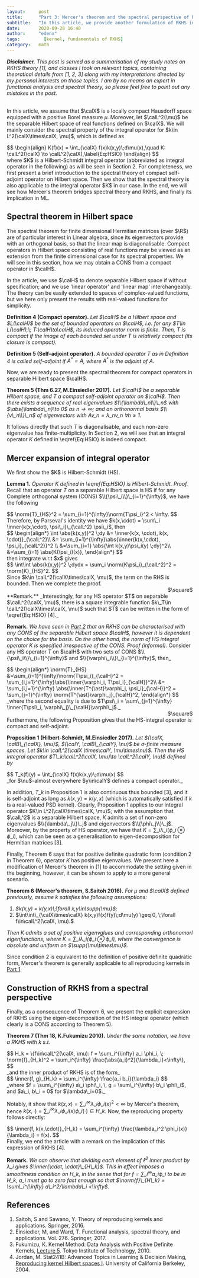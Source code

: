 ```yaml
---
layout:     post
title:      "Part 3: Mercer's theorem and the spectral perspective of RKHS"
subtitle:   "In this article, we provide another formulation of RKHS in terms of the spectrum of the Integral operator corresponding to a reproducing kernel, which is given by Mercer's Theorem and the property of compact self-adjoint operators on separable Hilbert space."
date:       2020-09-28 16:40
author:     "edenx"
tags: 		  [kernel, fundamentals of RKHS]
category:   math
---
```


_**Disclaimer.** This post is served as a summarisation of my study notes on RKHS theory [1], and classes I took on relevant topics, containing theoratical details from [1, 2, 3] along with my interpretations directed by my personal interests on those topics. I am by no means an expert in functional analysis and spectral theory, so please feel free to point out any mistakes in the post.
<br/><br/>_

In this article, we assume that $\calX$ is a locally compact Hausdorff space equipped with a positive Borel measure $\mu$. Moreover, let $\calL^2(\mu)$ be the separable Hilbert space of real functions defined on $\calX$. We will mainly consider the spectral property of the integral operator for $k\in L^2(\calX\times\calX, \mu)$, which is defined as
<div>
$$
\begin{align}
  K(f)(x) = \int_{\calX} f(x)k(x,y)\;d\mu(x),\quad K: \calL^2(\calX) \to \calL^2(\calX),\label{Eq:HSIO}
\end{align}
$$
</div>
where $K$ is a Hilbert-Schmidt integral operator (abbreviated as integral operator in the following) as will be seen in Section 2. For completeness, we first present a brief introduction to the spectral theory of compact self-adjoint operator on Hilbert space. Then we show that the spectral theory is also applicable to the integral operator $K$ in our case. In the end, we will see how Mercer's theorem bridges spectral theory and RKHS, and finally its implication in ML.

<h2 class="section-heading">Spectral theorem in Hilbert space</h2>

The spectral theorem for finite dimensional Hermitian matrices (over $\R$) are of particular interest in Linear algebra, since its eigenvectors provide with an orthogonal basis, so that the linear map is diagonalisable. Compact operators in Hilbert space consisting of real functions may be viewed as an extension from the finite dimensional case for its spectral properties. We will see in this section, how we may obtain a CONS from a compact operator in $\calH$.

In the article, we use $\calH$ to denote separable Hilbert space if without specification; and we use 'linear operator' and 'linear map' interchangeably. The theory can be easily extended to spaces of complex-valued functions, but we here only present the results with real-valued functions for simplicity.

**Definition 4 (Compact operator).** _Let $\calH$ be a Hilbert space and $L(\calH)$ be the set of bounded operators on $\calH$, i.e. for any $T\in L(\calH),\; T:\calH\to\calH$, its induced operator norm is finite. Then, $T$ is compact if the image of each bounded set under $T$ is relatively compact (its closure is compact)._

**Definition 5 (Self-adjoint operator).** _A bounded operator $T$ as in Definition 4 is called self-adjoint if $A^{\ast} = A$, where $A^{\ast}$ is the adjoint of $A$._

Now, we are ready to present the spectral theorem for compact operators in separable Hilbert space $\calH$.

**Theorem 5 (Thm 6.27, M.Einsiedler 2017).** _Let $\calH$ be a separable Hilbert space, and $T$ a compact self-adjoint operator on $\calH$. Then there exists a sequence of real eigenvalues $\\{\lambda\_n\\}\_n$ with $\abs{\lambda\_n}\to 0$ as $n\to\infty$; and an orthonormal basis $\\{v\_n\\}\_n$ of eigenvectors with $A v\_n = \lambda\_n v\_n\; \forall n\geq 1$._

It follows directly that such $T$ is diagonalisable, and each non-zero eigenvalue has finite-multiplicity. In Section 2, we will see that an integral operator $K$ defined in \eqref{Eq:HSIO} is indeed compact.

<h2 class="section-heading">Mercer expansion of integral operator</h2>
We first show the $K$ is Hilbert-Schmidt (HS).

**Lemma 1.** _Operator $K$ defined in \eqref{Eq:HSIO} is Hilbert-Schmidt._
_Proof._
Recall that an operator $T$ on a separable Hilbert space is HS if for any Complete orthogonal system (CONS) $\\{\psi\_i\\}\_{i=1}^{\infty}$, we have the following
<div>
$$
  \norm{T}_{HS}^2 = \sum_{i=1}^{\infty}\norm{T\psi_i}^2 < \infty.
$$
</div>
Therefore, by Parseval's identity we have $k(x,\cdot) = \sum\_i \inner{k(x,\cdot), \psi\_i}\_{\calL^2} \psi\_i$, then
<div>
$$
  \begin{align*}
    \int \abs{k(x,y)}^2 \;dy
    &= \inner{k(x, \cdot), k(x, \cdot)}_{\calL^2}\\
    &= \sum_{i=1}^{\infty}\abs{\inner{k(x,\cdot), \psi_i}_{\calL^2}}^2 \\
    &=\sum_{i=1} \abs{\int k(x,y)\psi_i(y) \;dy}^2\\
    &=\sum_{i=1} \abs{K(\psi_i)(x)},
  \end{align*}
$$
</div>
then integrate w.r.t $x$ gives
<div>
$$
  \int\int \abs{k(x,y)}^2 \;dydx  = \sum_i \norm{K\psi_i}_{\calL^2}^2 = \norm{K}_{HS}^2.
$$
</div>
Since $k\in \calL^2(\calX\times\calX, \mu)$, the term on the RHS is bounded. Then we complete the proof.
<div style="text-align: right"> $\square$ </div>
**Remark.** _Interestingly, for any HS operator $T$ on separable $\calL^2(\calX, \mu)$, there is a square integrable function $k\_T\in \calL^2(\calX\times\calX, \mu)$ such that $T$ can be written in the form of \eqref{Eq:HSIO} [4]._

**Remark.** _We have seen in [Part 2](2020-09-24-hilbert-basis.md) that an RKHS can be characterised with any CONS of the separable Hilbert space $\calH$, however it is dependent on the choice for the basis. On the other hand, the norm of HS integral operator $K$ is specified irrespective of the CONS._
_Proof (informal)._
Consider any HS operator $T$ on $\calH$ with two sets of CONS $\\{\psi\_i\\}\_{i=1}^{\infty}$ and $\\{\varphi\_i\\}\_{i=1}^{\infty}$, then_
<div>
$$
\begin{align*}
  \norm{T}_{HS}
  &=\sum_{i=1}^{\infty}\norm{T\psi_i}_{\calH}^2
  = \sum_{i,j=1}^{\infty}\abs{\inner{\varphi_i, T\psi_i}_{\calH}}^2\\
  &= \sum_{i,j=1}^{\infty}
  \abs{\inner{T^{\ast}\varphi_j, \psi_i}_{\calH}}^2
  = \sum_{j=1}^{\infty} \norm{T^{\ast}\varphi_j}_{\calH}^2,
\end{align*}
$$
</div>
_where the second equality is due to $T\psi\_i = \sum\_{j=1}^{\infty} \inner{T\psi\_i, \varphi\_j}\_{\calH}\varphi\_j$._
<div style="text-align: right"> $\square$ </div>
Furthermore, the following Proposition gives that the HS-integral operator is compact and self-adjoint.

**Proposition 1 (Hilbert-Schmidt, M.Einsiedler 2017).** _Let $(\calX, \calB\_{\calX}, \mu)$, $(\calY, \calB\_{\calY}, \nu)$ be $\sigma$-finite measure spaces. Let $k\in \calL^2(\calX \times\calY, \mu\times\nu)$. Then the HS integral operator $T\_k:\calL^2(\calX, \mu)\to \calL^2(\calY, \nu)$ defined by_
<div>
$$
  T_k(f)(y) = \int_{\calX} f(x)k(x,y)\;d\mu(x)
$$
</div>
_for $\nu$-almost everywhere $y\in\calY$ defines a compact operator._

In addition, $T\_k$ in Proposition 1 is also continuous thus bounded [3], and it is self-adjoint as long as $k(x,y) = k(y,x)$ (which is automatically satisfied if $k$ is a real-valued PSD kernel). Clearly, Proposition 1 applies to our integral operator $K\in L^2(\calX\times\calX, \mu)$; with the assumption that $\calL^2$ is a separable Hilbert space, $K$ admits a set of non-zero eigenvalues $\\{\lambda\_j\\}\_j$ and eigenvectors $\\{\phi\_j\\}\_j$. Moreover, by the property of HS operator, we have that $K = \sum\_{i}\lambda\_i (\phi\_i \otimes \phi\_i)$, which can be seen as a generalisation to eigen-decomposition for Hermitian matrices [3].

Finally, Theorem 6 says that for positive definite quadratic form (condition 2 in Theorem 6), operator $K$ has positive eigenvalues. We present here a modification of Mercer's theorem in [1] to accommodate the setting given in the beginning, however, it can be shown to apply to a more general scenario.

**Theorem 6 (Mercer's theorem, S.Saitoh 2016).** _For $\mu$ and $\calX$ defined previously, assume $k$ satisfies the following assumptions:_
1. _$k(x,y) = k(y,x)\;\forall x,y\in\supp{\mu}$;_
2. $\int\int\_{\calX\times\calX} k(x,y)f(x)f(y)\;d\mu(y) \geq 0, \;\forall f\in\calL^2(\calX, \mu).$

_Then $K$ admits a set of positive eigenvalues and corresponding orthonomorl eigenfunctions, where $K = \sum\_{i}\lambda\_i (\phi\_i \otimes \phi\_i)$, where the convergence is absolute and uniform on $\supp{\mu\times\mu}$._

Since condition 2 is equivalent to the definition of positive definite quadratic form, Mercer's theorem is generally applicable to all reproducing kernels in [Part 1](2020-09-22-construction-of-RKHS.md).

<h2 class="section-heading">Construction of RKHS from a spectral perspective</h2>

Finally, as a consequence of Theorem 6, we present the explicit expression of RKHS using the eigen-decomposition of the HS integral operator (which clearly is a CONS according to Theorem 5).

**Theorem 7 (Thm 18, K.Fukumizu 2010).** _Under the same notation, we have a RKHS with $k$ s.t._
<div>
$$
  H_k = \{f\in\calL^2(\calX, \mu):
  f = \sum_i^{\infty} a_i \phi_i, \;
  \norm{f}_{H_k}^2 = \sum_i^{\infty} \frac{\abs{a_i}^2}{\lambda_i}<\infty\},
$$
</div>
_and the inner product of RKHS is of the form_
<div>
$$
  \inner{f, g}_{H_k} = \sum_i^{\infty} \frac{a_i b_i}{\lambda_i}
$$
</div>
_where $f = \sum\_i^{\infty} a\_i \phi\_i, \, g = \sum\_i^{\infty} b\_i \phi\_i$, and $a\_i, b\_i = 0$ for $\lambda\_i=0$._

Notably, it show that $k(x,x) = \sum\_i^{\infty}\lambda\_i \phi\_i(x)^2<\infty$ by Mercer's theorem, hence $k(x,\cdot) = \sum\_i^{\infty} \lambda\_i \phi\_i(x)\phi\_i(\cdot) \in H\_k$. Now, the reproducing property follows directly:
<div>
$$
  \inner{f, k(x,\cdot)}_{H_k} = \sum_i^{\infty} \frac{\lambda_i^2 \phi_i(x)}{\lambda_i} = f(x).
$$
</div>
Finally, we end the article with a remark on the implication of this expression of RKHS [4].

**Remark.** _We can observe that dividing each element of $\ell^2$ inner product by $\lambda\_i$ gives $\inner{\cdot, \cdot}\_{H\_k}$. This in effect imposes a smoothness condition on $H\_k$, in the sense that for $f = \sum\_i^{\infty} a\_i \phi\_i$ to be in $H\_k$, $a\_i$ must go to zero fast enough so that $\norm{f}\_{H\_k} = \sum\_i^{\infty} a\_i^2/\lambda\_i <\infty$._

<h2 class="section-heading">References</h2>

1. Saitoh, S and Sawano, Y. Theory of reproducing kernels and applications. Springer, 2016.
2. Einsiedler, M, and Ward, T. Functional analysis, spectral theory, and applications. Vol. 276. Springer, 2017.
3. Fukumizu, K. Kernel Method: Data Analysis with Positive Definite Kernels, [Lecture 5](http://stat.sys.i.kyoto-u.ac.jp/titech/class/fukumizu/Kernel_theory_5.pdf). Tokyo Institute of Technology, 2010.
4. Jordan, M. Stat241B: Advanced Topics in Learning & Decision Making, [Reproducing kernel Hilbert spaces I](https://people.eecs.berkeley.edu/~jordan/courses/281B-spring04/lectures/rkhs.pdf). University of California Berkeley, 2004.
